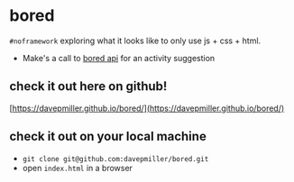 # bored
`#noframework` exploring what it looks like to only use js + css + html.

* Make's a call to [bored api](https://www.boredapi.com) for an activity suggestion

## check it out here on github!
[https://davepmiller.github.io/bored/](https://davepmiller.github.io/bored/)

## check it out on your local machine
* `git clone git@github.com:davepmiller/bored.git`
* open `index.html` in a browser
